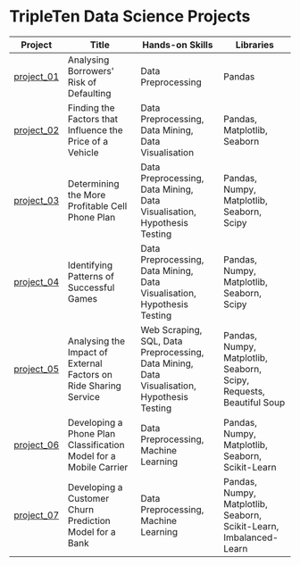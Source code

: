 # TripleTen Data Science Projects

| Project | Title | Hands-on Skills | Libraries |
| ------------- | ------------- | ------------- | ------------- |
| [project_01](project_01) | Analysing Borrowers' Risk of Defaulting | Data Preprocessing | Pandas |
| [project_02](project_02) | Finding the Factors that Influence the Price of a Vehicle | Data Preprocessing, Data Mining, Data Visualisation | Pandas, Matplotlib, Seaborn |
| [project_03](project_03) | Determining the More Profitable Cell Phone Plan | Data Preprocessing, Data Mining, Data Visualisation, Hypothesis Testing | Pandas, Numpy, Matplotlib, Seaborn, Scipy |
| [project_04](project_04) | Identifying Patterns of Successful Games | Data Preprocessing, Data Mining, Data Visualisation, Hypothesis Testing | Pandas, Numpy, Matplotlib, Seaborn, Scipy |
| [project_05](project_05) | Analysing the Impact of External Factors on Ride Sharing Service | Web Scraping, SQL, Data Preprocessing, Data Mining, Data Visualisation, Hypothesis Testing | Pandas, Numpy, Matplotlib, Seaborn, Scipy, Requests, Beautiful Soup |
| [project_06](project_06) | Developing a Phone Plan Classification Model for a Mobile Carrier | Data Preprocessing, Machine Learning | Pandas, Numpy, Matplotlib, Seaborn, Scikit-Learn |
| [project_07](project_07) | Developing a Customer Churn Prediction Model for a Bank | Data Preprocessing, Machine Learning | Pandas, Numpy, Matplotlib, Seaborn, Scikit-Learn, Imbalanced-Learn |
